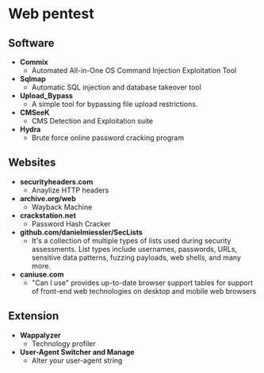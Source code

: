 # Web pentest
## Software
- <b>Commix</b>
  - Automated All-in-One OS Command Injection Exploitation Tool
- <b>Sqlmap</b>
  - Automatic SQL injection and database takeover tool
- <b>Upload_Bypass</b>
  - A simple tool for bypassing file upload restrictions.
- <b>CMSeeK</b>
  - CMS Detection and Exploitation suite
- <b>Hydra</b>
  - Brute force online password cracking program

## Websites
- <b>securityheaders.com</b>
  - Anaylize HTTP headers
- <b>archive.org/web</b>
  - Wayback Machine
- <b>crackstation.net</b>
  - Password Hash Cracker
- <b>github.com/danielmiessler/SecLists</b>
  - It's a collection of multiple types of lists used during security assessments. List types include usernames, passwords, URLs, sensitive data patterns, fuzzing payloads, web shells, and many more.
- <b>caniuse.com</b>
  - "Can I use" provides up-to-date browser support tables for support of front-end web technologies on desktop and mobile web browsers

## Extension
- <b>Wappalyzer</b>
  - Technology profiler
- <b>User-Agent Switcher and Manage</b>
  - Alter your user-agent string
